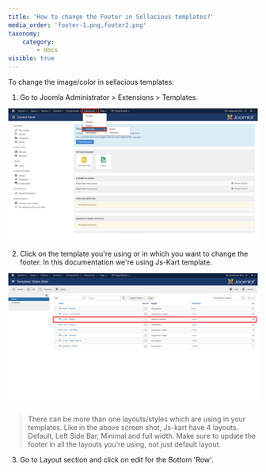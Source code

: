 ```yaml
---
title: 'How to change the Footer in Sellacious templates?'
media_order: 'footer-1.png,footer2.png'
taxonomy:
    category:
        - docs
visible: true
---
```


To change the image/color in sellacious templates: 

1. Go to Joomla Administrator > Extensions > Templates. 

![](footer-1.png)

2. Click on the template you're using or in which you want to change the footer. In this documentation we're using Js-Kart template.

![](footer2.png)

> There can be more than one layouts/styles which are using in your templates. Like in the above screen shot, Js-kart have 4 layouts. Default, Left Side Bar, Minimal and full width. Make sure to update the footer in all the layouts you're using, not just default layout.

3. Go to Layout section and click on edit for the Bottom 'Row'. 